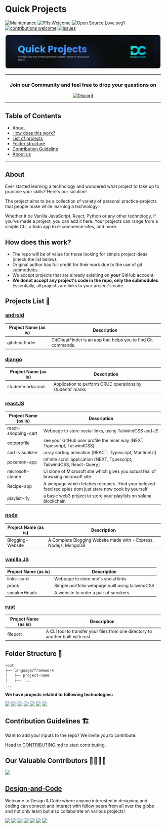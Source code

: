 # Quick Projects

[![Maintenance](https://img.shields.io/badge/Maintained%3F-yes-green.svg?style=flat)](https://github.com/Design-and-Code/Quick-projects/graphs/commit-activity)
[![PRs Welcome](https://img.shields.io/badge/PRs-welcome-brightgreen.svg?style=flat)](http://makeapullrequest.com)
[![Open Source Love svg1](https://badges.frapsoft.com/os/v1/open-source.svg?v=103?style=flat)](https://github.com/ellerbrock/open-source-badges/)
[![contributions welcome](https://img.shields.io/badge/contributions-welcome-brightgreen.svg?style=flat)](https://github.com/Design-and-Code/Quick-projects/issues)
[![issues](https://img.shields.io/github/issues/Design-and-Code/Quick-projects?color=6CC621)](https://github.com/Design-and-Code/Quick-projects/issues)


<img alt="Banner" src="https://github.com/Design-and-Code/Quick-projects/raw/8a7e9da681ad9c59139f0d791919b6b3ba57c7c0/.github/quick-projects-banner.png">


---

<h3 align="center"> <b>Join our Community and feel free to drop your questions on </b></h3>
<p align="center">
   <a href="https://discord.com/invite/gM3bG4rAU5">
   <img alt="Discord" src="https://img.shields.io/badge/Discord-7289DA?style=for-the-badge&logo=discord&logoColor=white"></a>
</p>

---

## Table of Contents

- [About](#about)
- [How does this work?](#how-does-this-work)
- [List of projects](#projects-list-)
- [Folder structure](#folder-structure-)
- [Contribution Guideline](#contribution-guidelines-)
- [About us](#design-and-code)

---

## About

Ever started learning a technology and wondered what project to take up to practice your skills? Here's our solution!

The project aims to be a collection of variety of personal practice-projects that people make while learning a technology.

Whether it be Vanilla JavaScript, React, Python or any other technology, if you've made a project, you can add it here. Your projects can range from a simple CLI, a todo app to e-commerce sites, and more.

## How does this work?

- The repo will be of value for those looking for simple project ideas (check the list below).
- Original author has full credit for their work due to the use of git submodules.
- We accept projects that are already exisiting on **your** GitHub account.
- **We donot accept any project's code in the repo, only the submodules**. Essentially, all projects are links to your project's code.

## Projects List 📝

<!--
NOTE:
 - please keep the descriptions short (1 line)
 - also follow alphabetical order of project folders and names

EXAMPLE:
| project-name | description |
 -->
 
 <!-- ### [go](/go/) -->
<!-- ### [node](/node/) -->
<!-- ### [python](/python/) -->
<!-- ### [rust](/rust/) -->
<!-- ### [vue](/vue/) -->

### [android](/android/)

| Project Name (as is) | Description                                                   |
| -------------------- | ------------------------------------------------------------- |
| gitcheatfinder       | GitCheatFinder is an app that helps you to find Git commands. |

### [django](/django/)

| Project Name (as is) | Description                                               |
| -------------------- | --------------------------------------------------------- |
| studentmarkscrud     | Application to perform CRUD operations by students' marks |

### [reactJS](/react/)

| Project Name (as is) | Description                                             |
| -------------------- | ------------------------------------------------------- |
| react-shopping-cart  | Webpage to store social links, using TailwindCSS and JS |
| octoprofile          | see your GitHub user profile the nicer way [NEXT, Typescript, TailwindCSS] |
| sort-visualizer      | array sorting animation [REACT, Typescript, MantineUI] |
| pokemon-app          | infinite scroll application [NEXT, Typescript, TailwindCSS, React-Query] |
| microsoft-clonne         | Ui clone of Microsoft stie which gives you actual feal of browsing  microsoft site|
|Recipe-app         | A webpage which fetches recepies . Find your beloved food reciepies dont just stare now cook by yourself|
| playlist-ify         | a basic web3 project to store your playlists on solana blockchain |

### [node](/node/)

| Project Name (as is) | Description                                                      |
| -------------------- | ---------------------------------------------------------------- |
| Blogging-Website     | A Complete Blogging Website made with - Express, Nodejs, MongoDB |

### [vanilla JS](/vanilla/)

| Project Name (as is) | Description                                      |
| -------------------- | ------------------------------------------------ |
| links-card           | Webpage to store one's social links              |
| prook                | Simple portfolio webpage built using tailwindCSS |
| sneakerHeads         | A website to order a pair of sneakers            |

### [rust](/rust/)

| Project Name (as is) | Description                                                  |
| -------------------- | ------------------------------------------------------------ |
| fileport             | A CLI tool to transfer your files from one directory to another built with rust|

## Folder Structure 📁

```
root
├── language/framework
│   ├── project-name
│   ├── ...
...
```

**We have projects related to following technologies:**

<div align="left">
<a style="text-decoration:none">
  <img height="30" src="https://img.shields.io/badge/javascript-%23323330.svg?style=for-the-badge&logo=javascript&logoColor=%23F7DF1E" />
</a>
<a style="text-decoration:none">
  <img height="30" src="https://img.shields.io/badge/react-%2320232a.svg?style=for-the-badge&logo=react&logoColor=%2361DAFB" />
</a>
<a style="text-decoration:none">
  <img height="30" src="https://img.shields.io/badge/node.js-6DA55F?style=for-the-badge&logo=node.js&logoColor=white" />
</a>
<a style="text-decoration:none">
  <img height="30" src="https://img.shields.io/badge/Rust-000?logo=rust&logoColor=fff&style=for-the-badge" />
</a>
<a style="text-decoration:none">
  <img height="30" src="https://img.shields.io/badge/Go-00ADD8?logo=go&logoColor=fff&style=for-the-badge" />
</a>
<a style="text-decoration:none">
  <img height="30" src="https://img.shields.io/badge/Vue.js-4FC08D?logo=vuedotjs&logoColor=fff&style=for-the-badge" />
</a>
<a style="text-decoration:none">
  <img height="30" src="https://img.shields.io/badge/Python-3776AB?logo=python&logoColor=fff&style=for-the-badge" />
</a>
</div>

## Contribution Guidelines 🏗

Want to add your inputs to the repo? We invite you to contribute.

Head to [CONTRIBUTING.md](./CONTRIBUTING.md) to start contributing.

## Our Valuable Contributors 👩‍💻👨‍💻

<a href="https://github.com/Design-and-Code/Quick-projects/graphs/contributors">
  <img src="https://contributors-img.web.app/image?repo=Design-and-Code/Quick-projects" />
</a>

## [Design-and-Code](https://discord.com/invite/gM3bG4rAU5)

Welcome to Design & Code where anyone interested in designing and coding can connect and interact with fellow peers from all over the globe and not only learn but also collaborate on various projects!

<p align="left">
<a href="mailto:designandcode.community@gmail.com" style="text-decoration:none">
  <img height="30" src = "https://img.shields.io/badge/gmail-c14438?&style=for-the-badge&logo=gmail&logoColor=white">
</a>
  <a href="https://discord.com/invite/gM3bG4rAU5" style="text-decoration:none">
  <img height="30" src="https://img.shields.io/badge/discord-darkblue.svg?&style=for-the-badge&logo=discord&logoColor=white" />
</a>
<a href="http://designandcode.us/" style="text-decoration:none">
  <img height="30" src = "https://img.shields.io/badge/website-c14438?&style=for-the-badge&logo=internet&logoColor=white">
</a>
<a href="https://www.linkedin.com/company/designandcode" style="text-decoration:none">
  <img height="30" src="https://img.shields.io/badge/linkedin-blue.svg?&style=for-the-badge&logo=linkedin&logoColor=white" />
</a>
<a href="https://github.com/Design-and-Code" style="text-decoration:none">
  <img height="30" src="https://img.shields.io/badge/Github-grey.svg?&style=for-the-badge&logo=Github&logoColor=white" />
</a>
<a href="https://twitter.com/DesignandCode3" style="text-decoration:none">
  <img height="30" src="https://img.shields.io/badge/Twitter-31a2f2.svg?&style=for-the-badge&logo=twitter&logoColor=white">
</a>
<a href="https://www.instagram.com/designandcode.community" style="text-decoration:none">
  <img height="30" src = "https://img.shields.io/badge/Instagram-%23E4405F.svg?&style=for-the-badge&logo=Instagram&logoColor=white">
</a>
<br />

